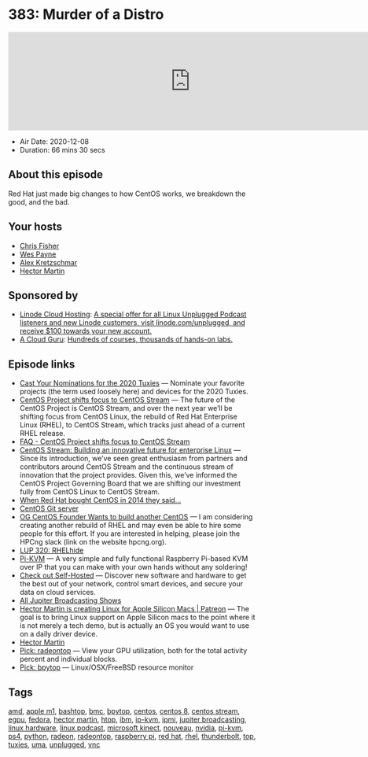# 383: Murder of a Distro

<iframe src="https://player.fireside.fm/v2/RUkczH-V+Tl-w3q2R?theme=dark" width="740" height="200" frameborder="0" scrolling="no"></iframe>

* Air Date: 2020-12-08
* Duration: 66 mins 30 secs

## About this episode

Red Hat just made big changes to how CentOS works, we breakdown the good, and the bad.

## Your hosts
* [Chris Fisher](https://linuxunplugged.com/hosts/chrislas)
* [Wes Payne](https://linuxunplugged.com/hosts/wes)
* [Alex Kretzschmar](https://linuxunplugged.com/guests/alexktz)
* [Hector Martin](https://linuxunplugged.com/guests/hectormartin)

## Sponsored by

  * [Linode Cloud Hosting](https://linode.com/unplugged): [A special offer for all Linux Unplugged Podcast listeners and new Linode customers, visit linode.com/unplugged, and receive $100 towards your new account. ](https://linode.com/unplugged)
  * [A Cloud Guru](https://acloudguru.com): [Hundreds of courses, thousands of hands-on labs.](https://acloudguru.com)



## Episode links

  * [Cast Your Nominations for the 2020 Tuxies](https://forms.gle/ARxi9g5QnLYQoQFZ7 "Cast Your Nominations for the 2020 Tuxies") — Nominate your favorite projects (the term used loosely here) and devices for the 2020 Tuxies.
  * [CentOS Project shifts focus to CentOS Stream](https://blog.centos.org/2020/12/future-is-centos-stream/ "CentOS Project shifts focus to CentOS Stream") — The future of the CentOS Project is CentOS Stream, and over the next year we’ll be shifting focus from CentOS Linux, the rebuild of Red Hat Enterprise Linux (RHEL), to CentOS Stream, which tracks just ahead of a current RHEL release.
  * [FAQ - CentOS Project shifts focus to CentOS Stream](https://centos.org/distro-faq/ "FAQ - CentOS Project shifts focus to CentOS Stream")
  * [CentOS Stream: Building an innovative future for enterprise Linux](https://www.redhat.com/en/blog/centos-stream-building-innovative-future-enterprise-linux "CentOS Stream: Building an innovative future for enterprise Linux") — Since its introduction, we’ve seen great enthusiasm from partners and contributors around CentOS Stream and the continuous stream of innovation that the project provides. Given this, we’ve informed the CentOS Project Governing Board that we are shifting our investment fully from CentOS Linux to CentOS Stream.
  * [When Red Hat bought CentOS in 2014 they said…](https://www.redhat.com/en/about/press-releases/red-hat-and-centos-join-forces "When Red Hat bought CentOS in 2014 they said…")
  * [CentOS Git server](http://git.centos.org/ "CentOS Git server")
  * [OG CentOS Founder Wants to build another CentOS](https://blog.centos.org/2020/12/future-is-centos-stream/#comment-183642 "OG CentOS Founder Wants to build another CentOS") — I am considering creating another rebuild of RHEL and may even be able to hire some people for this effort. If you are interested in helping, please join the HPCng slack (link on the website hpcng.org).
  * [LUP 320: RHELhide](https://linuxunplugged.com/320 "LUP 320: RHELhide")
  * [Pi-KVM](https://pikvm.org/ "Pi-KVM") — A very simple and fully functional Raspberry Pi-based KVM over IP that you can make with your own hands without any soldering!
  * [Check out Self-Hosted](https://selfhosted.show/ "Check out Self-Hosted") — Discover new software and hardware to get the best out of your network, control smart devices, and secure your data on cloud services.
  * [All Jupiter Broadcasting Shows](https://feed.jupiter.zone/allshows "All Jupiter Broadcasting Shows")
  * [Hector Martin is creating Linux for Apple Silicon Macs | Patreon](https://www.patreon.com/marcan "Hector Martin is creating Linux for Apple Silicon Macs | Patreon") — The goal is to bring Linux support on Apple Silicon macs to the point where it is not merely a tech demo, but is actually an OS you would want to use on a daily driver device.
  * [Hector Martin](https://twitter.com/marcan42 "Hector Martin")
  * [Pick: radeontop](https://github.com/clbr/radeontop "Pick: radeontop") — View your GPU utilization, both for the total activity percent and individual blocks.
  * [Pick: bpytop](https://github.com/aristocratos/bpytop "Pick: bpytop") — Linux/OSX/FreeBSD resource monitor



## Tags

[amd](https://linuxunplugged.com/tags/amd), [apple m1](https://linuxunplugged.com/tags/apple%20m1), [bashtop](https://linuxunplugged.com/tags/bashtop), [bmc](https://linuxunplugged.com/tags/bmc), [bpytop](https://linuxunplugged.com/tags/bpytop), [centos](https://linuxunplugged.com/tags/centos), [centos 8](https://linuxunplugged.com/tags/centos%208), [centos stream](https://linuxunplugged.com/tags/centos%20stream), [egpu](https://linuxunplugged.com/tags/egpu), [fedora](https://linuxunplugged.com/tags/fedora), [hector martin](https://linuxunplugged.com/tags/hector%20martin), [htop](https://linuxunplugged.com/tags/htop), [ibm](https://linuxunplugged.com/tags/ibm), [ip-kvm](https://linuxunplugged.com/tags/ip-kvm), [ipmi](https://linuxunplugged.com/tags/ipmi), [jupiter broadcasting](https://linuxunplugged.com/tags/jupiter%20broadcasting), [linux hardware](https://linuxunplugged.com/tags/linux%20hardware), [linux podcast](https://linuxunplugged.com/tags/linux%20podcast), [microsoft kinect](https://linuxunplugged.com/tags/microsoft%20kinect), [nouveau](https://linuxunplugged.com/tags/nouveau), [nvidia](https://linuxunplugged.com/tags/nvidia), [pi-kvm](https://linuxunplugged.com/tags/pi-kvm), [ps4](https://linuxunplugged.com/tags/ps4), [python](https://linuxunplugged.com/tags/python), [radeon](https://linuxunplugged.com/tags/radeon), [radeontop](https://linuxunplugged.com/tags/radeontop), [raspberry pi](https://linuxunplugged.com/tags/raspberry%20pi), [red hat](https://linuxunplugged.com/tags/red%20hat), [rhel](https://linuxunplugged.com/tags/rhel), [thunderbolt](https://linuxunplugged.com/tags/thunderbolt), [top](https://linuxunplugged.com/tags/top), [tuxies](https://linuxunplugged.com/tags/tuxies), [uma](https://linuxunplugged.com/tags/uma), [unplugged](https://linuxunplugged.com/tags/unplugged), [vnc](https://linuxunplugged.com/tags/vnc)
